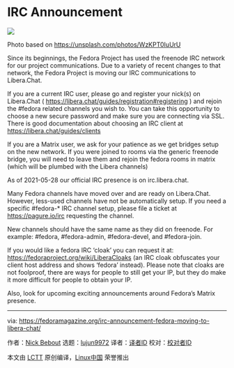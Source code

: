 [#]: subject: (IRC Announcement)
[#]: via: (https://fedoramagazine.org/irc-announcement-fedora-moving-to-libera-chat/)
[#]: author: (Nick Bebout https://fedoramagazine.org/author/nb/)
[#]: collector: (lujun9972)
[#]: translator: ( )
[#]: reviewer: ( )
[#]: publisher: ( )
[#]: url: ( )

IRC Announcement
======

![][1]

Photo based on <https://unsplash.com/photos/WzKPT0IuUrU>

Since its beginnings, the Fedora Project has used the freenode IRC network for our project communications. Due to a variety of recent changes to that network, the Fedora Project is moving our IRC communications to Libera.Chat.

If you are a current IRC user, please go and register your nick(s) on Libera.Chat ( <https://libera.chat/guides/registration#registering> ) and rejoin the #fedora related channels you wish to. You can take this opportunity to choose a new secure password and make sure you are connecting via SSL. There is good documentation about choosing an IRC client at <https://libera.chat/guides/clients>

If you are a Matrix user, we ask for your patience as we get bridges setup on the new network. If you were joined to rooms via the generic freenode bridge, you will need to leave them and rejoin the fedora rooms in matrix (which will be plumbed with the Libera channels)

As of 2021-05-28 our official IRC presence is on irc.libera.chat.

Many Fedora channels have moved over and are ready on Libera.Chat. However, less-used channels have not be automatically setup. If you need a specific #fedora-* IRC channel setup, please file a ticket at <https://pagure.io/irc> requesting the channel.

New channels should have the same name as they did on freenode. For example: #fedora, #fedora-admin, #fedora-devel, and #fedora-join.

If you would like a fedora IRC ‘cloak’ you can request it at:
<https://fedoraproject.org/wiki/LiberaCloaks>
(an IRC cloak obfuscates your client host address and shows ‘fedora’ instead). Please note that cloaks are not foolproof, there are ways for people to still get your IP, but they do make it more difficult for people to obtain your IP.

Also, look for upcoming exciting announcements around Fedora’s Matrix presence.

--------------------------------------------------------------------------------

via: https://fedoramagazine.org/irc-announcement-fedora-moving-to-libera-chat/

作者：[Nick Bebout][a]
选题：[lujun9972][b]
译者：[译者ID](https://github.com/译者ID)
校对：[校对者ID](https://github.com/校对者ID)

本文由 [LCTT](https://github.com/LCTT/TranslateProject) 原创编译，[Linux中国](https://linux.cn/) 荣誉推出

[a]: https://fedoramagazine.org/author/nb/
[b]: https://github.com/lujun9972
[1]: https://fedoramagazine.org/wp-content/uploads/2021/05/aa5af3c3-80f0-4809-86fe-f7b633146c64-816x345.png

